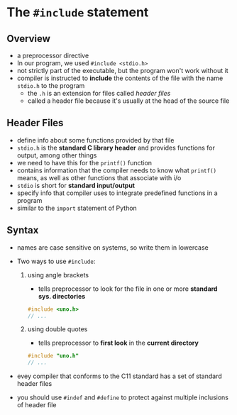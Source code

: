 # The `#include` statement

## Overview

* a preprocessor directive
* In our program, we used `#include <stdio.h>`
* not strictly part of the executable, but the program won't work without it
* compiler is instructed to **include** the contents of the file with the name `stdio.h` to the program
  * the `.h` is an extension for files called *header files*
  * called a header file because it's usually at the head of the source file

## Header Files

* define info about some functions provided by that file
* `stdio.h` is the **standard C library header** and provides functions for output, among other things
* we need to have this for the `printf()` function
* contains information that the compiler needs to know what `printf()` means, as well as other functions that associate with i/o
* `stdio` is short for **standard input/output**
* specify info that compiler uses to integrate predefined functions in a program
* similar to the `import` statement of Python

## Syntax

* names are case sensitive on systems, so write them in lowercase
* Two ways to use `#include`:
    1. using angle brackets
        * tells preprocessor to look for the file in one or more **standard sys. directories**

        ```c
        #include <uno.h>
        // ...
        ```

    2. using double quotes
        * tells preprocessor to **first look** in the **current directory**

        ```c
        #include "uno.h"
        // ...
        ```

* evey compiler that conforms to the C11 standard has a set of standard header files
* you should use `#indef` and `#define` to protect against multiple inclusions of header file

